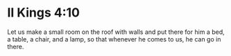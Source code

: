# II Kings 4:10

Let us make a small room on the roof with walls and put there for him a bed, a table, a chair, and a lamp, so that whenever he comes to us, he can go in there.
